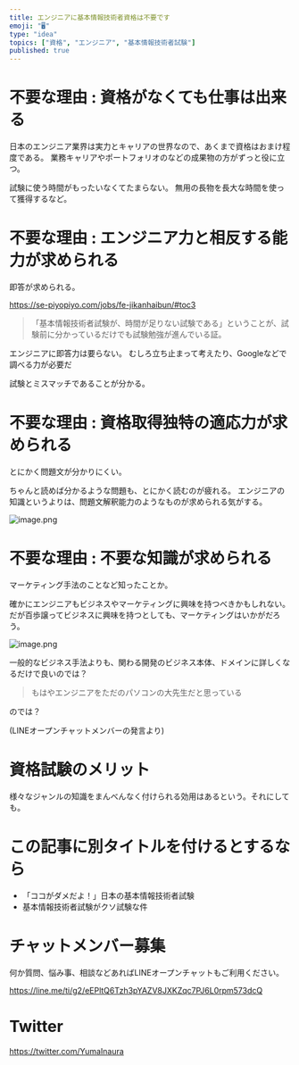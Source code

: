 ```yaml
---
title: エンジニアに基本情報技術者資格は不要です
emoji: "🖥"
type: "idea"
topics: ["資格", "エンジニア", "基本情報技術者試験"]
published: true
---
```


# 不要な理由 : 資格がなくても仕事は出来る

日本のエンジニア業界は実力とキャリアの世界なので、あくまで資格はおまけ程度である。
業務キャリアやポートフォリオのなどの成果物の方がずっと役に立つ。

試験に使う時間がもったいなくてたまらない。
無用の長物を長大な時間を使って獲得するなど。

# 不要な理由 : エンジニア力と相反する能力が求められる

即答が求められる。

https://se-piyopiyo.com/jobs/fe-jikanhaibun/#toc3

>「基本情報技術者試験が、時間が足りない試験である」ということが、試験前に分かっているだけでも試験勉強が進んでいる証。

エンジニアに即答力は要らない。
むしろ立ち止まって考えたり、Googleなどで調べる力が必要だ

試験とミスマッチであることが分かる。

# 不要な理由 : 資格取得独特の適応力が求められる

とにかく問題文が分かりにくい。

ちゃんと読めば分かるような問題も、とにかく読むのが疲れる。
エンジニアの知識というよりは、問題文解釈能力のようなものが求められる気がする。

![image.png](https://qiita-image-store.s3.ap-northeast-1.amazonaws.com/0/89618/714afaac-e9e5-abe4-1f75-b56d04e6c897.png)



# 不要な理由 : 不要な知識が求められる


マーケティング手法のことなど知ったことか。

確かにエンジニアもビジネスやマーケティングに興味を持つべきかもしれない。
だが百歩譲ってビジネスに興味を持つとしても、マーケティングはいかがだろう。

![image.png](https://qiita-image-store.s3.ap-northeast-1.amazonaws.com/0/89618/62afcf42-3f36-3997-c553-aff93196b30d.png)

一般的なビジネス手法よりも、関わる開発のビジネス本体、ドメインに詳しくなるだけで良いのでは？

>もはやエンジニアをただのパソコンの大先生だと思っている

のでは？

 (LINEオープンチャットメンバーの発言より)


# 資格試験のメリット

様々なジャンルの知識をまんべんなく付けられる効用はあるという。それにしても。


# この記事に別タイトルを付けるとするなら

- 「ココがダメだよ！」日本の基本情報技術者試験
- 基本情報技術者試験がクソ試験な件




<!-- Update From Qiita API -->

# チャットメンバー募集


何か質問、悩み事、相談などあればLINEオープンチャットもご利用ください。

https://line.me/ti/g2/eEPltQ6Tzh3pYAZV8JXKZqc7PJ6L0rpm573dcQ





# Twitter


https://twitter.com/YumaInaura


<!-- Update From Qiita API -->


